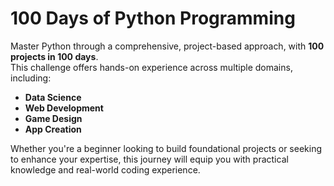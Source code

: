 # 100 Days of Python Programming

Master Python through a comprehensive, project-based approach, with **100 projects in 100 days**. <br>This challenge offers hands-on experience across multiple domains, including:

- **Data Science**
- **Web Development**
- **Game Design**
- **App Creation**

Whether you're a beginner looking to build foundational projects or seeking to enhance your expertise, this journey will equip you with practical knowledge and real-world coding experience.
